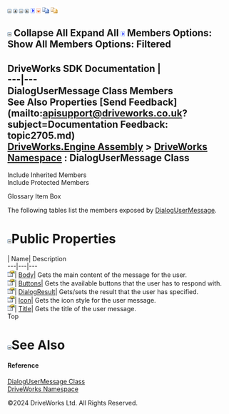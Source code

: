![](dotnetimages/collapse.gif) ![](dotnetimages/expand.gif) ![](dotnetimages/collapse.gif) ![](dotnetimages/expand.gif) ![](dotnetimages/drpdown.gif) ![](dotnetimages/drpdown_orange.gif) ![](dotnetimages/copycode.gif) ![](dotnetimages/copycodeHighlight.gif)

![](dotnetimages/collapse.gif) Collapse All Expand All ![](dotnetimages/drpdown.gif) Members Options: Show All  Members Options: Filtered   
---  
DriveWorks SDK Documentation  |   
---|---  
DialogUserMessage Class Members   
See Also Properties [Send Feedback](mailto:apisupport@driveworks.co.uk?subject=Documentation Feedback: topic2705.md)  
[DriveWorks.Engine Assembly](topic2156.md) > [DriveWorks Namespace](topic2159.md) : DialogUserMessage Class  
---  
  
Include Inherited Members    
Include Protected Members  


Glossary Item Box

The following tables list the members exposed by [DialogUserMessage](topic2705.md).

# ![](dotnetimages/collapse.gif)Public Properties

| Name| Description  
---|---|---  
![Public Property](dotnetimages/publicProperty.gif)| [Body](topic2711.md)| Gets the main content of the message for the user.   
![Public Property](dotnetimages/publicProperty.gif)| [Buttons](topic2712.md)| Gets the available buttons that the user has to respond with.   
![Public Property](dotnetimages/publicProperty.gif)| [DialogResult](topic2713.md)| Gets/sets the result that the user has specified.   
![Public Property](dotnetimages/publicProperty.gif)| [Icon](topic2714.md)| Gets the icon style for the user message.   
![Public Property](dotnetimages/publicProperty.gif)| [Title](topic2715.md)| Gets the title of the user message.   
Top

# ![](dotnetimages/collapse.gif)See Also

#### Reference

[DialogUserMessage Class](topic2705.md)   
[DriveWorks Namespace](topic2159.md)

©2024 DriveWorks Ltd. All Rights Reserved.
